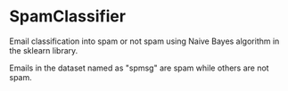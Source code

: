 # SpamClassifier
Email classification into spam or not spam using Naive Bayes algorithm in the sklearn library.

Emails in the dataset named as "spmsg" are spam while others are not spam.
